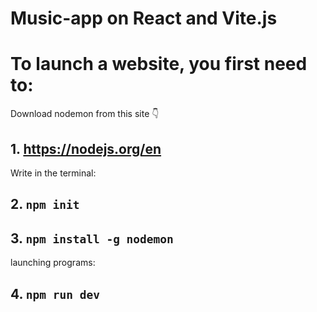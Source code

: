 # Music-app on React and Vite.js

# To launch a website, you first need to:

Download nodemon from this site 👇
## 1. https://nodejs.org/en

Write in the terminal:
## 2. `npm init`

## 3. `npm install -g nodemon`

launching programs:
## 4. `npm run dev`
